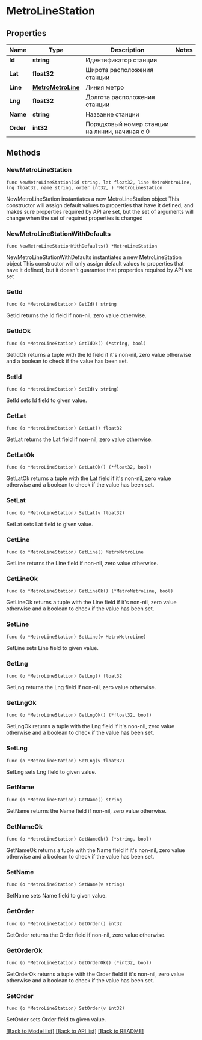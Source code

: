 # MetroLineStation

## Properties

Name | Type | Description | Notes
------------ | ------------- | ------------- | -------------
**Id** | **string** | Идентификатор станции | 
**Lat** | **float32** | Широта расположения станции | 
**Line** | [**MetroMetroLine**](MetroMetroLine.md) | Линия метро | 
**Lng** | **float32** | Долгота расположения станции | 
**Name** | **string** | Название станции | 
**Order** | **int32** | Порядковый номер станции на линии, начиная с 0 | 

## Methods

### NewMetroLineStation

`func NewMetroLineStation(id string, lat float32, line MetroMetroLine, lng float32, name string, order int32, ) *MetroLineStation`

NewMetroLineStation instantiates a new MetroLineStation object
This constructor will assign default values to properties that have it defined,
and makes sure properties required by API are set, but the set of arguments
will change when the set of required properties is changed

### NewMetroLineStationWithDefaults

`func NewMetroLineStationWithDefaults() *MetroLineStation`

NewMetroLineStationWithDefaults instantiates a new MetroLineStation object
This constructor will only assign default values to properties that have it defined,
but it doesn't guarantee that properties required by API are set

### GetId

`func (o *MetroLineStation) GetId() string`

GetId returns the Id field if non-nil, zero value otherwise.

### GetIdOk

`func (o *MetroLineStation) GetIdOk() (*string, bool)`

GetIdOk returns a tuple with the Id field if it's non-nil, zero value otherwise
and a boolean to check if the value has been set.

### SetId

`func (o *MetroLineStation) SetId(v string)`

SetId sets Id field to given value.


### GetLat

`func (o *MetroLineStation) GetLat() float32`

GetLat returns the Lat field if non-nil, zero value otherwise.

### GetLatOk

`func (o *MetroLineStation) GetLatOk() (*float32, bool)`

GetLatOk returns a tuple with the Lat field if it's non-nil, zero value otherwise
and a boolean to check if the value has been set.

### SetLat

`func (o *MetroLineStation) SetLat(v float32)`

SetLat sets Lat field to given value.


### GetLine

`func (o *MetroLineStation) GetLine() MetroMetroLine`

GetLine returns the Line field if non-nil, zero value otherwise.

### GetLineOk

`func (o *MetroLineStation) GetLineOk() (*MetroMetroLine, bool)`

GetLineOk returns a tuple with the Line field if it's non-nil, zero value otherwise
and a boolean to check if the value has been set.

### SetLine

`func (o *MetroLineStation) SetLine(v MetroMetroLine)`

SetLine sets Line field to given value.


### GetLng

`func (o *MetroLineStation) GetLng() float32`

GetLng returns the Lng field if non-nil, zero value otherwise.

### GetLngOk

`func (o *MetroLineStation) GetLngOk() (*float32, bool)`

GetLngOk returns a tuple with the Lng field if it's non-nil, zero value otherwise
and a boolean to check if the value has been set.

### SetLng

`func (o *MetroLineStation) SetLng(v float32)`

SetLng sets Lng field to given value.


### GetName

`func (o *MetroLineStation) GetName() string`

GetName returns the Name field if non-nil, zero value otherwise.

### GetNameOk

`func (o *MetroLineStation) GetNameOk() (*string, bool)`

GetNameOk returns a tuple with the Name field if it's non-nil, zero value otherwise
and a boolean to check if the value has been set.

### SetName

`func (o *MetroLineStation) SetName(v string)`

SetName sets Name field to given value.


### GetOrder

`func (o *MetroLineStation) GetOrder() int32`

GetOrder returns the Order field if non-nil, zero value otherwise.

### GetOrderOk

`func (o *MetroLineStation) GetOrderOk() (*int32, bool)`

GetOrderOk returns a tuple with the Order field if it's non-nil, zero value otherwise
and a boolean to check if the value has been set.

### SetOrder

`func (o *MetroLineStation) SetOrder(v int32)`

SetOrder sets Order field to given value.



[[Back to Model list]](../README.md#documentation-for-models) [[Back to API list]](../README.md#documentation-for-api-endpoints) [[Back to README]](../README.md)


